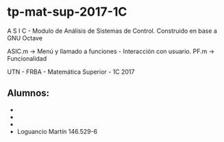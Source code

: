 # tp-mat-sup-2017-1C
A S I C - Modulo de Análisis de Sistemas de Control. Construido en base a GNU Octave

ASIC.m -> Menú y llamado a funciones - Interacción con usuario.
PF.m -> Funcionalidad

UTN - FRBA - Matemática Superior - 1C 2017

Alumnos:
 - 
 - 
 - 
 - 
 - Loguancio Martín 146.529-6
